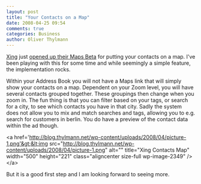 ```yaml
---
layout: post
title: "Your Contacts on a Map"
date: 2008-04-25 09:54
comments: true
categories: Business
author: Oliver Thylmann
---
```






[Xing](http://xing.com) just [opened up their Maps Beta](http://blog.xing.com/2008/04/put-your-contac.html) for putting your contacts on a map. I've been playing with this for some time and while seemingly a simple feature, the implementation rocks. 

Within your Address Book you will not have a Maps link that will simply show your contacts on a map. Dependent on your Zoom level, you will have several contacts grouped together. These groupings then change when you zoom in. The fun thing is that you can filter based on your tags, or search for a city, to see which contacts you have in that city. Sadly the system does not allow you to mix and match searches and tags, allowing you to e.g. search for customers in berlin. You do have a preview of the contact data within the ad though. 

&lt;a href='http://blog.thylmann.net/wp-content/uploads/2008/04/picture-1.png'&gt;&lt;img src=&quot;http://blog.thylmann.net/wp-content/uploads/2008/04/picture-1.png&quot; alt=&quot;&quot; title=&quot;Xing Contacts Map&quot; width=&quot;500&quot; height=&quot;221&quot; class=&quot;aligncenter size-full wp-image-2349&quot; /&gt;&lt;/a&gt;

But it is a good first step and I am looking forward to seeing more. 


